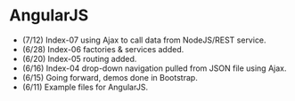 # AngularJS

<ul>
	<li>(7/12) Index-07 using Ajax to call data from NodeJS/REST service.</li>
	<li>(6/28) Index-06 factories &amp; services added.</li>
	<li>(6/20) Index-05 routing added.</li>
	<li>(6/16) Index-04 drop-down navigation pulled from JSON file using Ajax.</li>
	<li>(6/15) Going forward, demos done in Bootstrap.</li>
	<li>(6/11) Example files for AngularJS.</li>
</ul>
